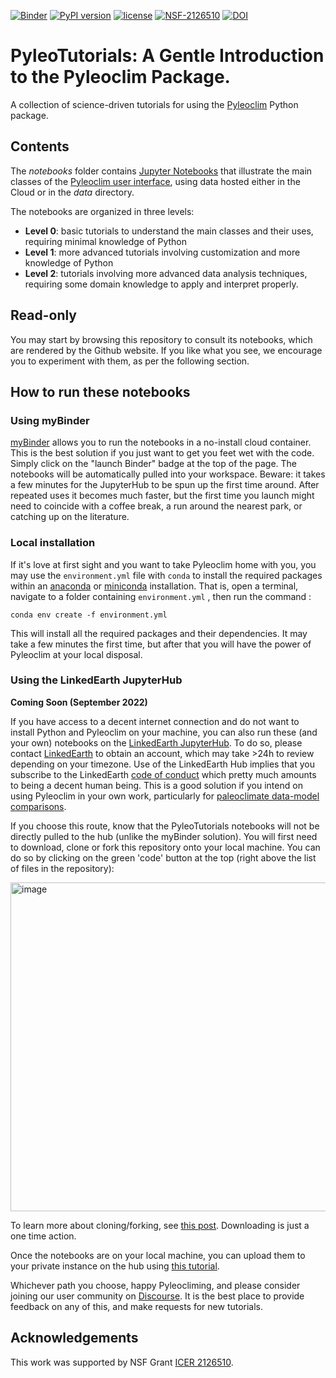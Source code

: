 [![Binder](https://mybinder.org/badge_logo.svg)](https://mybinder.org/v2/gh/LinkedEarth/PyleoTutorials/HEAD)
[![PyPI version](https://badge.fury.io/py/pyleoclim.svg)](https://badge.fury.io/py/pyleoclim)
[![license](https://img.shields.io/github/license/linkedearth/PyleoTutorials.svg)]()
[![NSF-2126510](https://img.shields.io/badge/NSF-1541029-blue.svg)](https://nsf.gov/awardsearch/showAward?AWD_ID=2126510)
[![DOI](https://zenodo.org/badge/509538632.svg)](https://zenodo.org/badge/latestdoi/509538632)

# PyleoTutorials: A Gentle Introduction to the Pyleoclim Package.

A collection of science-driven tutorials for using the [Pyleoclim](https://github.com/LinkedEarth/Pyleoclim_util) Python package.

## Contents
The _notebooks_ folder contains [Jupyter Notebooks](https://jupyter.org) that illustrate the main classes of the [Pyleoclim user interface](https://pyleoclim-util.readthedocs.io/en/master/core/api.html), using data hosted either in the Cloud or in the _data_ directory.

The notebooks are organized in three levels:
- **Level 0**: basic tutorials to understand the main classes and their uses, requiring minimal knowledge of Python
- **Level 1**: more advanced tutorials involving customization and more knowledge of Python
- **Level 2**: tutorials involving more advanced data analysis techniques, requiring some domain knowledge to apply and interpret properly.  

## Read-only

You may start by browsing this repository to consult its notebooks, which are rendered by the Github website. If you like what you see, we encourage you to experiment with them, as per the following section.

## How to run these notebooks

### Using myBinder

[myBinder](https://mybinder.org) allows you to run the notebooks in a no-install cloud container. This is the best solution if you just want to get you feet wet with the code. Simply click on the "launch Binder" badge at the top of the page. The notebooks will be automatically pulled into your workspace. Beware: it takes a few minutes for the JupyterHub to be spun up the first time around. After repeated uses it becomes much faster, but the first time you launch might need to coincide with a coffee break, a run around the nearest park, or catching up on the literature.


### Local installation
If it's love at first sight and you want to take Pyleoclim home with you, you may use the `environment.yml` file with `conda` to install the required packages within an [anaconda](https://anaconda.org) or [miniconda](https://docs.conda.io/en/latest/miniconda.html) installation. That is, open a terminal, navigate to a folder containing `environment.yml` , then run the command :

`conda env create -f environment.yml`

This will install all the required packages and their dependencies. It may take a few minutes the first time, but after that you will have the power of Pyleoclim at your local disposal.

### Using the LinkedEarth JupyterHub

**Coming Soon (September 2022)**

If you have access to a decent internet connection and do not want to install Python and Pyleoclim on your machine, you can also run these (and your own) notebooks on the [LinkedEarth JupyterHub](https://linkedearth.2i2c.cloud/). To do so, please contact [LinkedEarth](mailto:linkedearth@gmail.com) to obtain an account, which may take >24h to review depending on your timezone. Use of the LinkedEarth Hub implies that you subscribe to the LinkedEarth [code of conduct](https://github.com/LinkedEarth/governance/blob/main/code-of-conduct.md) which pretty much amounts to being a decent human being.  This is a good solution if you intend on using Pyleoclim in your own work, particularly for [paleoclimate data-model comparisons](https://medium.com/cyberpaleo/announcing-the-next-linkedearth-chapter-paleocube-790778b6ffb0).

If you choose this route, know that the PyleoTutorials notebooks will not be directly pulled to the hub (unlike the myBinder solution). You will first need to download, clone or fork this repository onto your local machine. You can do so by clicking on the green 'code' button at the top (right above the list of files in the repository):

<img width="526" alt="image" src="https://user-images.githubusercontent.com/11758571/185023757-093f9765-857c-404a-9707-07f6715e8e06.png">

To learn more about cloning/forking, see [this post](https://www.theserverside.com/answer/Git-fork-vs-clone-Whats-the-difference). Downloading is just a one time action.

Once the notebooks are on your local machine, you can upload them to your private instance on the hub using [this tutorial](https://foundations.projectpythia.org/foundations/jupyterlab.html).


Whichever path you choose, happy Pyleocliming, and please consider joining our user community on [Discourse](https://discourse.linked.earth). It is the best place to provide feedback on any of this, and make requests for new tutorials. 

## Acknowledgements
This work was supported by NSF Grant [ICER 2126510](https://nsf.gov/awardsearch/showAward?AWD_ID=2126510&HistoricalAwards=false).
